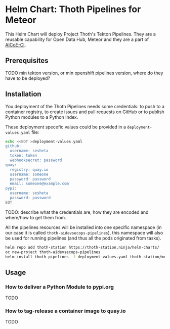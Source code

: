 # Helm Chart: Thoth Pipelines for Meteor

This Helm Chart will deploy Project Thoth's Tekton Pipelines. They are a reusable capability for
Open Data Hub, Meteor and they are a part of [AICoE-CI](https://github.com/apps/aicoe-ci).

## Prerequisites

TODO min tekton version, or min openshift pipelines version, where do they have to be deployed?

## Installation

You deployment of the Thoth Pipelines needs some credentials: to push to a
container registry, to create issues and pull requests on GitHub or to publish
Python modules to a Python Index.

These deployment specefic values could be provided in a `deployment-values.yaml` file:

```bash
echo <<EOT >deployment-values.yaml
github:
  username: sesheta
  token: token
  webhooksecret: password
quay:
  registry: quay.io
  username: someone
  password: password
  email: someone@example.com
pypi:
  username: sesheta
  password: password
EOT
```

TODO: describe what the credentials are, how they are encoded and where/how to get them from.

All the pipelines resources will be installed into one specific namespace (in our case it is
called `thoth-aidevsecops-pipelines`), this namespace will also be used for running
pipelines (and thus all the pods originated from tasks).

```bash
helm repo add thoth-station https://thoth-station.ninja/helm-charts/
oc new-project thoth-aidevsecops-pipelines
helm install thoth-pipelines -f deployment-values.yaml thoth-station/meteor-pipelines
```

## Usage

### How to deliver a Python Module to pypi.org

TODO

### How to tag-release a container image to quay.io

TODO
